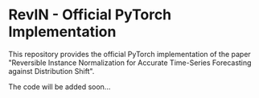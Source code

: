 # RevIN - Official PyTorch Implementation

This repository provides the official PyTorch implementation of the paper "Reversible Instance Normalization for Accurate Time-Series Forecasting against Distribution Shift".

The code will be added soon...

